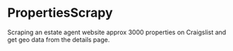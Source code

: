 # PropertiesScrapy
Scraping an estate agent website approx 3000 properties on Craigslist
and get geo data from the details page.